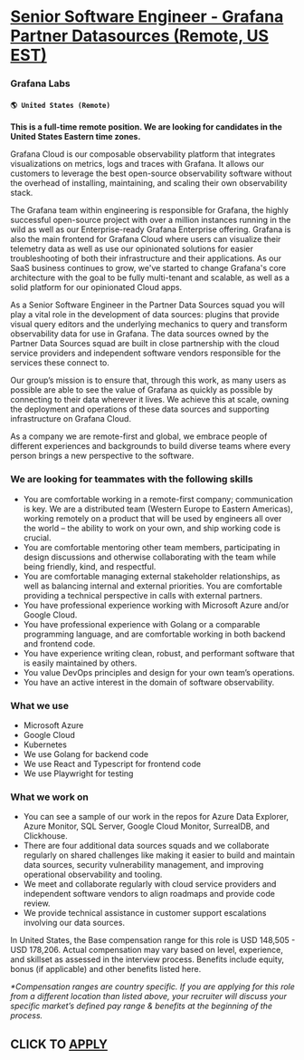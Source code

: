 # [Senior Software Engineer - Grafana Partner Datasources (Remote, US EST)](https://www.remotewlb.com/apply/senior-software-engineer-grafana-partner-datasources-remote-us-est)  
### Grafana Labs  
#### `🌎 United States (Remote)`  

**This is a full-time remote position. We are looking for candidates in the United States Eastern time zones.**

Grafana Cloud is our composable observability platform that integrates visualizations on metrics, logs and traces with Grafana. It allows our customers to leverage the best open-source observability software without the overhead of installing, maintaining, and scaling their own observability stack.

The Grafana team within engineering is responsible for Grafana, the highly successful open-source project with over a million instances running in the wild as well as our Enterprise-ready Grafana Enterprise offering. Grafana is also the main frontend for Grafana Cloud where users can visualize their telemetry data as well as use our opinionated solutions for easier troubleshooting of both their infrastructure and their applications. As our SaaS business continues to grow, we've started to change Grafana's core architecture with the goal to be fully multi-tenant and scalable, as well as a solid platform for our opinionated Cloud apps.

As a Senior Software Engineer in the Partner Data Sources squad you will play a vital role in the development of data sources: plugins that provide visual query editors and the underlying mechanics to query and transform observability data for use in Grafana. The data sources owned by the Partner Data Sources squad are built in close partnership with the cloud service providers and independent software vendors responsible for the services these connect to.

Our group’s mission is to ensure that, through this work, as many users as possible are able to see the value of Grafana as quickly as possible by connecting to their data wherever it lives. We achieve this at scale, owning the deployment and operations of these data sources and supporting infrastructure on Grafana Cloud.  
  
As a company we are remote-first and global, we embrace people of different experiences and backgrounds to build diverse teams where every person brings a new perspective to the software.

### We are looking for teammates with the following skills

  * You are comfortable working in a remote-first company; communication is key. We are a distributed team (Western Europe to Eastern Americas), working remotely on a product that will be used by engineers all over the world – the ability to work on your own, and ship working code is crucial.
  * You are comfortable mentoring other team members, participating in design discussions and otherwise collaborating with the team while being friendly, kind, and respectful.
  * You are comfortable managing external stakeholder relationships, as well as balancing internal and external priorities. You are comfortable providing a technical perspective in calls with external partners.
  * You have professional experience working with Microsoft Azure and/or Google Cloud.
  * You have professional experience with Golang or a comparable programming language, and are comfortable working in both backend and frontend code.
  * You have experience writing clean, robust, and performant software that is easily maintained by others.
  * You value DevOps principles and design for your own team’s operations.
  * You have an active interest in the domain of software observability.

### What we use

  * Microsoft Azure
  * Google Cloud
  * Kubernetes
  * We use Golang for backend code
  * We use React and Typescript for frontend code
  * We use Playwright for testing

### What we work on

  * You can see a sample of our work in the repos for Azure Data Explorer, Azure Monitor, SQL Server, Google Cloud Monitor, SurrealDB, and Clickhouse.
  * There are four additional data sources squads and we collaborate regularly on shared challenges like making it easier to build and maintain data sources, security vulnerability management, and improving operational observability and tooling.
  * We meet and collaborate regularly with cloud service providers and independent software vendors to align roadmaps and provide code review.
  * We provide technical assistance in customer support escalations involving our data sources.

In United States, the Base compensation range for this role is USD 148,505 \- USD 178,206. Actual compensation may vary based on level, experience, and skillset as assessed in the interview process. Benefits include equity, bonus (if applicable) and other benefits listed here.

_*Compensation ranges are country specific. If you are applying for this role from a different location than listed above, your recruiter will discuss your specific market’s defined pay range & benefits at the beginning of the process._

  
## CLICK TO [APPLY](https://www.remotewlb.com/apply/senior-software-engineer-grafana-partner-datasources-remote-us-est)

